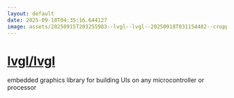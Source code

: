 ```yaml
---
layout: default
date: 2025-09-18T04:35:16.644127
image: assets/20250915T203255983--lvgl--lvgl--20250918T031154482--cropped.png
---
```


# [lvgl/lvgl](https://github.com/lvgl/lvgl)

embedded graphics library for building UIs on any microcontroller or processor

